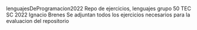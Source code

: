 lenguajesDeProgramacion2022
Repo de ejercicios, lenguajes grupo 50 TEC SC 2022 Ignacio Brenes
Se adjuntan todos los ejercicios necesarios para la evaluacion del repositorio 
